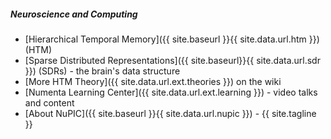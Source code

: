 ##### Neuroscience and Computing

<!-- * <i></i> [Brain Basics]() - A quick evolutionary history -->
<!-- * <i></i> All about the [Neocortex]() and the [Neuron]() -->
* <i></i> [Hierarchical Temporal Memory]({{ site.baseurl }}{{ site.data.url.htm }}) (HTM)
* <i></i> [Sparse Distributed Representations]({{ site.baseurl}}{{ site.data.url.sdr }}) (SDRs) -
  the brain's data structure
* <i></i> [More HTM Theory]({{ site.data.url.ext.theories }}) on the wiki
* <i></i> [Numenta Learning Center]({{ site.data.url.ext.learning }}) -
  video talks and content
* <i></i> [About NuPIC]({{ site.baseurl }}{{ site.data.url.nupic }}) - {{ site.tagline }}
